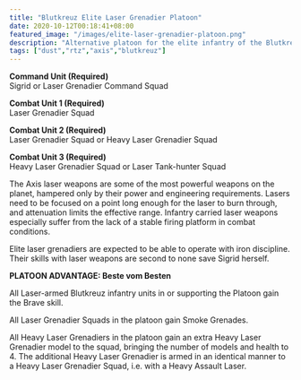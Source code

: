 ```yaml
---
title: "Blutkreuz Elite Laser Grenadier Platoon"
date: 2020-10-12T00:18:41+08:00
featured_image: "/images/elite-laser-grenadier-platoon.png"
description: "Alternative platoon for the elite infantry of the Blutkreuz"
tags: ["dust","rtz","axis","blutkreuz"]
---
```


**Command Unit (Required)**  
Sigrid or Laser Grenadier Command Squad

**Combat Unit 1 (Required)**  
Laser Grenadier Squad

**Combat Unit 2 (Required)**  
Laser Grenadier Squad or Heavy Laser Grenadier Squad

**Combat Unit 3 (Required)**  
Heavy Laser Grenadier Squad or Laser Tank-hunter Squad

The Axis laser weapons are some of the most powerful weapons on the planet, hampered only by their power and engineering requirements. Lasers need to be focused on a point long enough for the laser to burn through, and attenuation limits the effective range. Infantry carried laser weapons especially suffer from the lack of a stable firing platform in combat conditions.

Elite laser grenadiers are expected to be able to operate with iron discipline. Their skills with laser weapons are second to none save Sigrid herself.

**PLATOON ADVANTAGE: Beste vom Besten**

All Laser-armed Blutkreuz infantry units in or supporting the Platoon gain the Brave skill.

All Laser Grenadier Squads in the platoon gain Smoke Grenades.

All Heavy Laser Grenadiers in the platoon gain an extra Heavy Laser Grenadier model to the squad, bringing the number of models and health to 4. The additional Heavy Laser Grenadier is armed in an identical manner to a Heavy Laser Grenadier Squad, i.e. with a Heavy Assault Laser.
